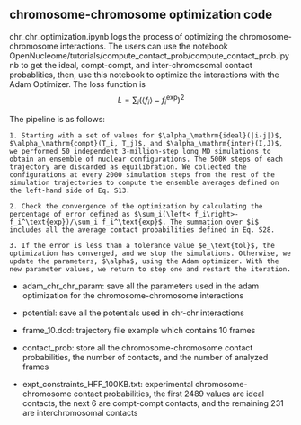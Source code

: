 ## chromosome-chromosome optimization code

chr_chr_optimization.ipynb logs the process of optimizing the chromosome-chromosome interactions. The users can use the notebook OpenNucleome/tutorials/compute_contact_prob/compute_contact_prob.ipynb to get the ideal, compt-compt, and inter-chromosomal contact probablities, then, use this notebook to optimize the interactions with the Adam Optimizer. The loss function is $$L = \sum_i (\left< f_i\right> - f_i^\text{exp})^2$$

The pipeline is as follows:

    1. Starting with a set of values for $\alpha_\mathrm{ideal}(|i-j|)$, $\alpha_\mathrm{compt}(T_i, T_j)$, and $\alpha_\mathrm{inter}(I,J)$,  we performed 50 independent 3-million-step long MD simulations to obtain an ensemble of nuclear configurations. The 500K steps of each trajectory are discarded as equilibration. We collected the configurations at every 2000 simulation steps from the rest of the simulation trajectories to compute the ensemble averages defined on the left-hand side of Eq. S13. 

    2. Check the convergence of the optimization by calculating the percentage of error defined as $\sum_i(\left< f_i\right>-f_i^\text{exp})/\sum_i f_i^\text{exp}$. The summation over $i$ includes all the average contact probabilities defined in Eq. S28.

    3. If the error is less than a tolerance value $e_\text{tol}$, the optimization has converged, and we stop the simulations. Otherwise, we update the parameters, $\alpha$, using the Adam optimizer. With the new parameter values, we return to step one and restart the iteration.

- adam_chr_chr_param: save all the parameters used in the adam optimization for the chromosome-chromosome interactions

- potential: save all the potentials used in chr-chr interactions

- frame_10.dcd: trajectory file example which contains 10 frames

- contact_prob: store all the chromosome-chromosome contact probabilities, the number of contacts, and the number of analyzed frames

- expt_constraints_HFF_100KB.txt: experimental chromosome-chromosome contact probabilities, the first 2489 values are ideal contacts, the next 6 are compt-compt contacts, and the remaining 231 are interchromosomal contacts
